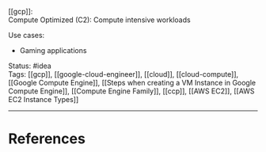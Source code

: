 [[gcp]]:  
Compute Optimized (C2): Compute intensive workloads  

Use cases:
- Gaming applications

Status: #idea  
Tags:  [[gcp]], [[google-cloud-engineer]], [[cloud]], [[cloud-compute]], [[Google Compute Engine]], [[Steps when creating a VM Instance in Google Compute Engine]], [[Compute Engine Family]], [[ccp]], [[AWS EC2]], [[AWS EC2 Instance Types]]

---
# References
